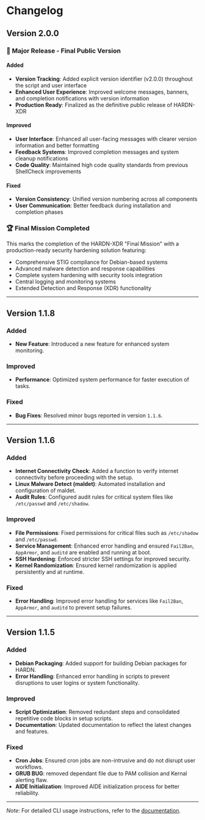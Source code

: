 # Changelog

## Version 2.0.0

### 🎉 Major Release - Final Public Version

#### Added
- **Version Tracking**: Added explicit version identifier (v2.0.0) throughout the script and user interface
- **Enhanced User Experience**: Improved welcome messages, banners, and completion notifications with version information
- **Production Ready**: Finalized as the definitive public release of HARDN-XDR

#### Improved
- **User Interface**: Enhanced all user-facing messages with clearer version information and better formatting
- **Feedback Systems**: Improved completion messages and system cleanup notifications
- **Code Quality**: Maintained high code quality standards from previous ShellCheck improvements

#### Fixed
- **Version Consistency**: Unified version numbering across all components
- **User Communication**: Better feedback during installation and completion phases

### 🏆 Final Mission Completed
This marks the completion of the HARDN-XDR "Final Mission" with a production-ready security hardening solution featuring:
- Comprehensive STIG compliance for Debian-based systems
- Advanced malware detection and response capabilities
- Complete system hardening with security tools integration
- Central logging and monitoring systems
- Extended Detection and Response (XDR) functionality

---

## Version 1.1.8

### Added
- **New Feature**: Introduced a new feature for enhanced system monitoring.

### Improved
- **Performance**: Optimized system performance for faster execution of tasks.

### Fixed
- **Bug Fixes**: Resolved minor bugs reported in version `1.1.6`.

---
## Version 1.1.6

### Added
- **Internet Connectivity Check**: Added a function to verify internet connectivity before proceeding with the setup.
- **Linux Malware Detect (maldet)**: Automated installation and configuration of maldet.
- **Audit Rules**: Configured audit rules for critical system files like `/etc/passwd` and `/etc/shadow`.

### Improved
- **File Permissions**: Fixed permissions for critical files such as `/etc/shadow` and `/etc/passwd`.
- **Service Management**: Enhanced error handling and ensured `Fail2Ban`, `AppArmor`, and `auditd` are enabled and running at boot.
- **SSH Hardening**: Enforced stricter SSH settings for improved security.
- **Kernel Randomization**: Ensured kernel randomization is applied persistently and at runtime.

### Fixed
- **Error Handling**: Improved error handling for services like `Fail2Ban`, `AppArmor`, and `auditd` to prevent setup failures.


---

## Version 1.1.5

### Added
- **Debian Packaging**: Added support for building Debian packages for HARDN.
- **Error Handling**: Enhanced error handling in scripts to prevent disruptions to user logins or system functionality.

### Improved
- **Script Optimization**: Removed redundant steps and consolidated repetitive code blocks in setup scripts.
- **Documentation**: Updated documentation to reflect the latest changes and features.

### Fixed
- **Cron Jobs**: Ensured cron jobs are non-intrusive and do not disrupt user workflows.
- **GRUB BUG**: removed dependant file due to PAM collision and Kernal alerting flaw. 
- **AIDE Initialization**: Improved AIDE initialization process for better reliability.


---

*Note*: For detailed CLI usage instructions, refer to the [documentation](https://github.com/OpenSource-For-Freedom/HARDN/tree/main/docs).